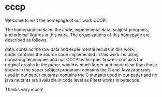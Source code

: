 # cccp

Welcome to visit the homepage of our work CCCP!


The homepage contains the code, experimental data, subject prorgams, and original figures in this work.
The organizations of this homepage are described as follows.

data: contains the raw data and experimental results in this work. 		
code: contains the source code implemented in this work including conparing techniques and our CCCP techniques
figures: contains the original graphs in the paper, which is much larger and more clear than those shown in the paper
subject progaram: contains the C and Java programs used in our paper
mutants: contains the C mutants used in our paper and no java mutants are available in code level as Pitest works in bytecode.

Thanks very much!

